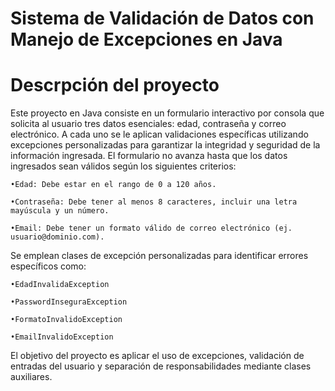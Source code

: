 # Sistema de Validación de Datos con Manejo de Excepciones en Java
# Descrpción del proyecto
Este proyecto en Java consiste en un formulario interactivo por consola que solicita al usuario tres datos esenciales: edad, contraseña y correo electrónico. A cada uno se le aplican validaciones específicas utilizando excepciones personalizadas para garantizar la integridad y seguridad de la información ingresada.
El formulario no avanza hasta que los datos ingresados sean válidos según los siguientes criterios:

	•Edad: Debe estar en el rango de 0 a 120 años.
 
	•Contraseña: Debe tener al menos 8 caracteres, incluir una letra mayúscula y un número.
 
	•Email: Debe tener un formato válido de correo electrónico (ej. usuario@dominio.com).

Se emplean clases de excepción personalizadas para identificar errores específicos como:

	•EdadInvalidaException
 
	•PasswordInseguraException
 
	•FormatoInvalidoException
 
	•EmailInvalidoException

El objetivo del proyecto es aplicar el uso de excepciones, validación de entradas del usuario y separación de responsabilidades mediante clases auxiliares.
